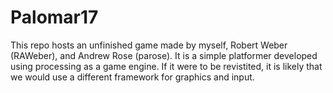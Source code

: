 # Palomar17
This repo hosts an unfinished game made by myself, Robert Weber (RAWeber), and Andrew Rose (parose). It is a simple platformer developed using processing as a game engine. If it were to be revistited, it is likely that we would use a different framework for graphics and input.
